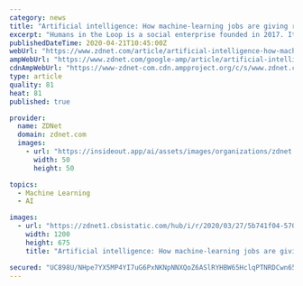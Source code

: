 ```yaml
---
category: news
title: "Artificial intelligence: How machine-learning jobs are giving refugees a future in tech"
excerpt: "Humans in the Loop is a social enterprise founded in 2017. It helps refugees from conflict zones like Syria, Iraq, and Afghanistan settle in the country by acquiring digital skills that they can use for working on artificial-intelligence and machine-learning-related projects. SEE: How to implement AI and machine learning (ZDNet special report ..."
publishedDateTime: 2020-04-21T10:45:00Z
webUrl: "https://www.zdnet.com/article/artificial-intelligence-how-machine-learning-jobs-are-giving-refugees-a-future-in-tech/"
ampWebUrl: "https://www.zdnet.com/google-amp/article/artificial-intelligence-how-machine-learning-jobs-are-giving-refugees-a-future-in-tech/"
cdnAmpWebUrl: "https://www-zdnet-com.cdn.ampproject.org/c/s/www.zdnet.com/google-amp/article/artificial-intelligence-how-machine-learning-jobs-are-giving-refugees-a-future-in-tech/"
type: article
quality: 81
heat: 81
published: true

provider:
  name: ZDNet
  domain: zdnet.com
  images:
    - url: "https://insideout.app/ai/assets/images/organizations/zdnet.com-50x50.jpg"
      width: 50
      height: 50

topics:
  - Machine Learning
  - AI

images:
  - url: "https://zdnet1.cbsistatic.com/hub/i/r/2020/03/27/5b741f04-5703-4a2a-b76b-d785d75d14d2/thumbnail/1200x675/e45cf779a0407789e919a9781db17a1f/istock-1130569495.jpg"
    width: 1200
    height: 675
    title: "Artificial intelligence: How machine-learning jobs are giving refugees a future in tech"

secured: "UC898U/NHpe7YX5MP4YI7uG6PxNKNpNNXQoZ6ASlRYHBW65HclqPTNRDCwn65xBuglbSzl9MAnahvtCxG9uAfHQStzMn6d+n1wf0DY5+lCtkbET6VHVHWxm+yPbGquIqu/Lq5o57rMd5ynhZhe0M4uSPpPynAyFEU06nOUtUrYDiT6qO93jLZxSgApN3wxtr0ww+8DMAU/zGR3NRhC9l3fACTb1RKi/v94K4SCaSVsyKP1lYv3VR1PTu4PKxHcQq/pE9MtDUS+zbqgY2zSIWIeXfSTs5J4KsS0ITJjm7cSBGQ7argH+T4kzUyFhjNuwqO5aAtMyOzLC8vfvBzxX1ttrdW11Chzn7oGcrPf+Fz0S+v9AJkEETFQ3eiqKNTVRBEk5+c+VSRCeGB2gPDgHPBD3plbqP/touL6ReBgE87jk5HtoR9Vxoi4+PImh0/P7q78fy+7QU3l38VOZzFRmwD3+xuNpHFqt7TFQLzlJcfQQ=;vuaFhpFOU2jR34Ot8r8WbQ=="
---
```


